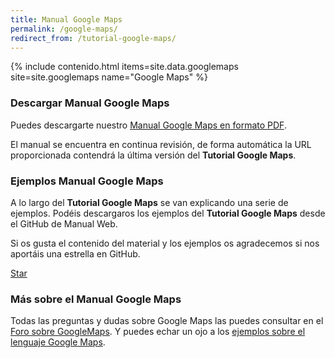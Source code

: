 ```yaml
---
title: Manual Google Maps
permalink: /google-maps/
redirect_from: /tutorial-google-maps/
---
```


{% include contenido.html items=site.data.googlemaps site=site.googlemaps name="Google Maps" %}


### Descargar Manual Google Maps

Puedes descargarte nuestro [Manual Google Maps en formato PDF][PDFGoogleMaps].

El manual se encuentra en continua revisión, de forma automática la URL proporcionada contendrá la última versión del **Tutorial Google Maps**.

### Ejemplos Manual Google Maps

A lo largo del **Tutorial Google Maps** se van explicando una serie de ejemplos. Podéis descargaros los ejemplos del **Tutorial Google Maps** desde el GitHub de Manual Web.

Si os gusta el contenido del material y los ejemplos os agradecemos si nos aportáis una estrella en GitHub.

<a class="github-button" href="https://github.com/manualweb/manualweb" data-icon="octicon-star" data-style="mega" aria-label="Star manualweb/manualweb on GitHub">Star</a>

### Más sobre el Manual Google Maps

Todas las preguntas y dudas sobre Google Maps las puedes consultar en el [Foro sobre GoogleMaps][ForoGoogleMaps]. Y puedes echar un ojo a los [ejemplos sobre el lenguaje Google Maps][EjemplosGoogleMaps].

<script id="github-bjs" src="https://buttons.github.io/buttons.js" async="" defer="defer"></script>

[PDFGoogleMaps]: #
[ForoGoogleMaps]: http://www.dudasprogramacion.com/api/api-google
[EjemplosGoogleMaps]: http://lineadecodigo.com/categoria/google/
